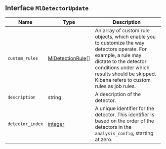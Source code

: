 ## Interface `MlDetectorUpdate`

| Name | Type | Description |
| - | - | - |
| `custom_rules` | [MlDetectionRule](./MlDetectionRule.md)[] | An array of custom rule objects, which enable you to customize the way detectors operate. For example, a rule may dictate to the detector conditions under which results should be skipped. Kibana refers to custom rules as job rules. |
| `description` | string | A description of the detector. |
| `detector_index` | [integer](./integer.md) | A unique identifier for the detector. This identifier is based on the order of the detectors in the `analysis_config`, starting at zero. |
